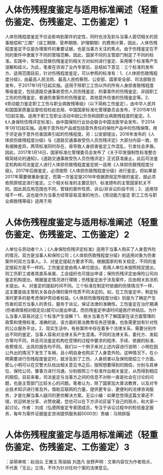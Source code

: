 # 人体伤残程度鉴定与适用标准阐述（轻重伤鉴定、伤残鉴定、工伤鉴定）1

人体伤残程度鉴定不仅会影响到案件的定性，同时也涉及到与当事人密切相关的民事赔偿和“三期”（误工期限、营养期限、护理期限）的费用计算，因此，人体伤残程度鉴定不仅是办理案件的重要证据，也是当事方关注的焦点。由于伤残鉴定在不同的案件中隶属于不同的管辖范畴，因此，国家不同的主管部门制定了不同的标准。实践中，常常出现做伤残鉴定的相关方对如何进行鉴定、采用哪个标准等产生误解和歧义。为此，笔者在咨询了业内专家后，总结如下意见：三个标准的发布方、适用范围目前，针对伤残程度鉴定，可以参照的标准有：1、《人体损伤致残程度分级》，由最高人民法院、最高人民检察院、公安部、国家安全部、司法部联合发布，于2017年1月1日起实施。适用于除职工工伤以外的所有人身损害致残程度等级鉴定，包括道路交通事故受伤人员伤残鉴定、刑事案件的伤残鉴定、非因职工工伤的伤残鉴定、普通伤害案件的伤残鉴定、其他意外伤害的伤残鉴定等。2、《劳动能力鉴定职工工伤与职业病致残等级》（以下简称工伤鉴定），由中华人民共和国国家质量监督检验检疫总局、中国国家标准化管理委员会发布，于2015年1月1日起实施。适用于职工在职业活动中因公负伤和因职业病致残程度的鉴定。3、《人身保险伤残评定标准》，由中国保险行业协会联合中国法医学会发布，于2014年1月1日起实施。适用于意外险产品或包括意外责任的保险产品中的伤残保障，用于评定由于意外伤害因素引起的伤残程度。另：公安部提出，2016年发布的《人体损伤致残程度分级》与《道路交通事故受伤人员伤残评定》大部分内容一致，但有细微差异。两项标准同时存在，易导致人身损害鉴定工作混乱，引发社会矛盾。因此，2017年1月14日，国家标准化管理委员会发布了《关于印发强制性标准整合精简结论的通知》，《道路交通事故受伤人员伤残评定》正式获准废止。此后司法鉴定机构和司法鉴定人进行人体损伤致残程度鉴定统一适用《人体损伤致残程度分级》。2017年后做鉴定，必须按照《人体损伤致残程度分级》进行鉴定。但如果是2017年需要做重新鉴定，而第一次鉴定是2016年依据原规定所做的鉴定，就必须依照原规定进行鉴定。三个相关标准的主要区别1、标准颁布的主管国家机关不同。因此其应用范围也不同，管辖的案件性质、诉讼/非诉讼阶段不同；2、适用领域不一样。这也是作为当事方经常容易混淆的地方。《劳动能力鉴定 职工工伤与职业病致残等级》适用于用

# 人体伤残程度鉴定与适用标准阐述（轻重伤鉴定、伤残鉴定、工伤鉴定）2

人单位与劳动者个人；《人身保险伤残评定标准》适用于当事人购买了人身意外险的情况，双方是当事人和保险公司；《人体损伤致残程度分级》的适用对象为伤害案件的双方当事人。3、对鉴定提起方要求不同。根据国家的有关规定，不同的鉴定提起方是不一样的。工伤鉴定是由用人单位提出，若用人单位未按照规定提出，则工伤职工或者其直系亲属、工会组织也可提出申请；保险伤残评定由保险公司向鉴定机构提出，根据鉴定情况进行理赔；伤残鉴定由于涉及案件，应由相关执法机关提出。4、对鉴定的提起时间不同。三个标准在制定时依据的伤情情况不一样，这主要是由主管机关各自办理的案件性质不同决定的。如，在工伤鉴定中，制定标准时更多的是考虑保护劳动者权益。《人体损伤致残程度分级》则是为了确定产生伤害的双方当事人的责任，服务于诉讼，保证法律的准确性。工伤鉴定在治疗期满(伤者病情相对稳定后)就可以提出申请，而伤残鉴定申请时间是医疗终结后。为什么当事人容易对这三个标准产生误解？1、相关当事方不了解国家在该方面管理的政策和使用标准，准确的说，该方面的普法教育任务还很重，也急需更加有针对性的公众服务平台。2、现实生活中，有些案件中存在着多个法律关系，需要分别作出不同的鉴定，当事人容易对法律关系产生混淆。不同的法律关系，委托方、发起方等均不同，并且司法鉴定机构在受理的过程中要求的程序、手续、依据的标准、收费情况、出具的报告均不同。我们以一个例子来对上述内容进行说明：小明在因公外出的情况下发生了车祸，且小明自身也购买了人身意外险。这种情况下，在小明需要进行伤残程度鉴定时，就涉及到了工伤、人身损害以及保险赔偿三个方面。那么小明可以在交警大队给出相关意见书之后，按照想要得到的赔偿，分别与其单位、保险公司，肇事方进行沟通，分别按照三个标准作出相关鉴定，从而得到相应的赔偿。目前来看，司法鉴定与当事方之间的信息不对称一直是社会在讨论的问题，也是主管部门比较关心的问题。笔者认为，除了国家加大普法教育，以及对专业技术知识进行普及外，借助互联网的力量，提供更专业、更便利的法律咨询服务，才是化解当事人疑问的更优解决方案。无讼小编：如果您觉得这篇文章还不错，欢迎转发分享、点赞收藏，您也可以在下方评论区留下自己的观点，和大家一起讨论。作者：刘成（弘德网鉴定专家团成员，专注于诉讼过程中的检验鉴定服务，每年为案件证据鉴定咨询提供服务超5000次）责编：马旭排版

# 人体伤残程度鉴定与适用标准阐述（轻重伤鉴定、伤残鉴定、工伤鉴定）3

：梁萌审核：赵润众 王雅玉 陈丽娟 刘逸凡 张野声明：文章内容仅为作者观点，不代表「无讼」立场，不作为针对任何个案的法律意见。

